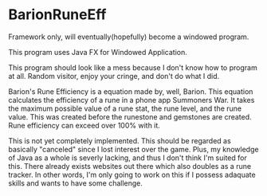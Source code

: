 # BarionRuneEff
Framework only, will eventually(hopefully) become a windowed program.

This program uses Java FX for Windowed Application.

This program should look like a mess because I don't know how to program at all. Random visitor, enjoy your cringe, and don't do what I did.

Barion's Rune Efficiency is a equation made by, well, Barion. This equation calculates the efficiency of a rune in a phone app Summoners War. It takes the maximum possible value of a rune stat, the rune level, and the rune value. This was created before the runestone and gemstones are created. Rune efficiency can exceed over 100% with it.

This is not yet completely implemented. This should be regarded as basically "canceled" since I lost interest over the game. Plus, my knowledge of Java as a whole is severly lacking, and thus I don't think I'm suited for this. There already exists websites out there which also doubles as a rune tracker. In other words, I'm only going to work on this if I possess adaquate skills and wants to have some challenge.

